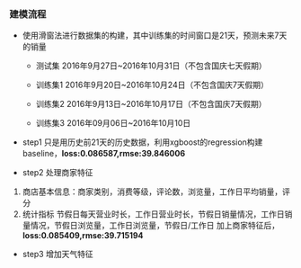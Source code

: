 ### 建模流程
- 使用滑窗法进行数据集的构建，其中训练集的时间窗口是21天，预测未来7天的销量
    
  - 测试集 2016年9月27日~2016年10月31日（不包含国庆七天假期）
    
  - 训练集1 2016年9月20日~2016年10月24日（不包含国庆7天假期）

  - 训练集2 2016年9月13日~2016年10月17日（不包含国庆7天假期） 
  
  - 训练集3 2016年09月06日~2016年10月10日

- step1 只是用历史前21天的历史数据，利用xgboost的regression构建baseline，**loss:0.086587,rmse:39.846006**

- step2 处理商家特征
1. 商店基本信息：商家类别，消费等级，评论数，浏览量，工作日平均销量，评分
2. 统计指标 节假日每天营业时长，工作日营业时长，节假日销量情况，工作日销量情况，节假日浏览量，工作日浏览量，节假日/工作日
加上商家特征后，**loss:0.085409,rmse:39.715194**

- step3 增加天气特征

